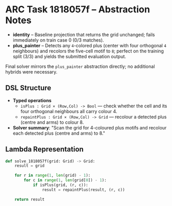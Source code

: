 # ARC Task 1818057f – Abstraction Notes

- **identity** – Baseline projection that returns the grid unchanged; fails immediately on train case 0 (0/3 matches).
- **plus_painter** – Detects any `4`-colored plus (center with four orthogonal `4` neighbours) and recolors the five-cell motif to `8`; perfect on the training split (3/3) and yields the submitted evaluation output.

Final solver mirrors the `plus_painter` abstraction directly; no additional hybrids were necessary.

## DSL Structure
- **Typed operations**
  - `isPlus : Grid × (Row,Col) -> Bool` — check whether the cell and its four orthogonal neighbours all carry colour 4.
  - `repaintPlus : Grid × (Row,Col) -> Grid` — recolour a detected plus (centre and arms) to colour 8.
- **Solver summary**: "Scan the grid for 4-coloured plus motifs and recolour each detected plus (centre and arms) to 8."

## Lambda Representation

```python
def solve_1818057f(grid: Grid) -> Grid:
    result = grid
    
    for r in range(1, len(grid) - 1):
        for c in range(1, len(grid[0]) - 1):
            if isPlus(grid, (r, c)):
                result = repaintPlus(result, (r, c))
    
    return result
``` 
